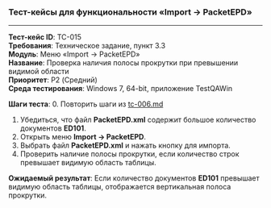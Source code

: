 ### Тест-кейсы для функциональности «Import -> PacketEPD»

---

**Тест-кейс ID**: TC-015  
**Требования**: Техническое задание, пункт 3.3  
**Модуль**: Меню «Import -> PacketEPD»  
**Название**: Проверка наличия полосы прокрутки при превышении видимой области  
**Приоритет**: P2 (Средний)  
**Среда тестирования**: Windows 7, 64-bit, приложение TestQAWin  

**Шаги теста**:
0. Повторить шаги из [tc-006.md](tc-006.md)
1. Убедиться, что файл **PacketEPD.xml** содержит большое количество документов **ED101**.
2. Открыть меню **Import -> PacketEPD**.
3. Выбрать файл **PacketEPD.xml** и нажать кнопку для импорта.
4. Проверить наличие полосы прокрутки, если количество строк превышает видимую область таблицы.

**Ожидаемый результат**: Если количество документов **ED101** превышает видимую область таблицы, отображается вертикальная полоса прокрутки.
